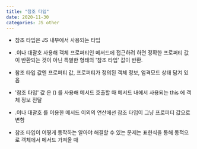 ```yaml
---
title: "참조 타입"
date: 2020-11-30
categories: JS other
---
```


- 참조 타입은 JS 내부에서 사용되는 타입

- .이나 대괄호 사용해 객체 프로퍼티인 메서드에 접근하려 하면 정확한 프로퍼티 값이 반환되는 것이 아닌 특별한 형태의 '참조 타입' 값이 반환.

- 참조 타입 값엔 프로퍼티 값, 프로퍼티가 정의된 객체 정보, 엄격모드 상태 담겨 있음

- '참조 타입' 값 은 () 를 사용해 메서드 호출할 때 메서드 내에서 사용되는 this 에 객체 정보 전달

- .이나 대괄호 를 이용한 메서드 이외의 연산에선 참조 타입이 그냥 프로퍼티 값으로 변함

- 참조 타입이 어떻게 동작하는 알아야 해결할 수 있는 문제는 표현식을 통해 동적으로 객체에서 메서드 가져올 때
